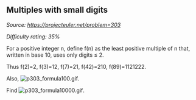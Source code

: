Multiples with small digits
---------------------------

*Source: https://projecteuler.net/problem=303*


*Difficulty rating: 35%*

For a positive integer n, define f(n) as the least positive multiple of
n that, written in base 10, uses only digits ≤ 2.

Thus f(2)=2, f(3)=12, f(7)=21, f(42)=210, f(89)=1121222.

Also, ![p303\_formula100.gif](project/images/p303_formula100.gif).

Find ![p303\_formula10000.gif](project/images/p303_formula10000.gif).
